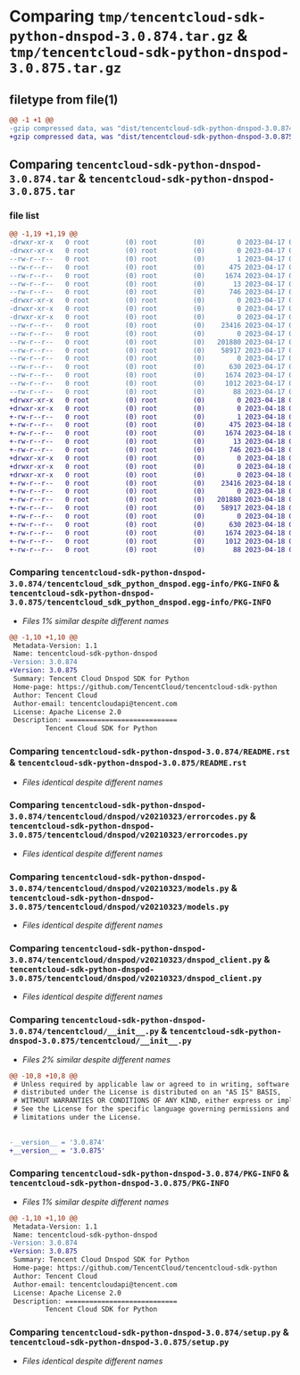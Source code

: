 # Comparing `tmp/tencentcloud-sdk-python-dnspod-3.0.874.tar.gz` & `tmp/tencentcloud-sdk-python-dnspod-3.0.875.tar.gz`

## filetype from file(1)

```diff
@@ -1 +1 @@
-gzip compressed data, was "dist/tencentcloud-sdk-python-dnspod-3.0.874.tar", last modified: Mon Apr 17 00:28:12 2023, max compression
+gzip compressed data, was "dist/tencentcloud-sdk-python-dnspod-3.0.875.tar", last modified: Tue Apr 18 00:34:22 2023, max compression
```

## Comparing `tencentcloud-sdk-python-dnspod-3.0.874.tar` & `tencentcloud-sdk-python-dnspod-3.0.875.tar`

### file list

```diff
@@ -1,19 +1,19 @@
-drwxr-xr-x   0 root         (0) root         (0)        0 2023-04-17 00:28:12.000000 tencentcloud-sdk-python-dnspod-3.0.874/
-drwxr-xr-x   0 root         (0) root         (0)        0 2023-04-17 00:28:12.000000 tencentcloud-sdk-python-dnspod-3.0.874/tencentcloud_sdk_python_dnspod.egg-info/
--rw-r--r--   0 root         (0) root         (0)        1 2023-04-17 00:28:12.000000 tencentcloud-sdk-python-dnspod-3.0.874/tencentcloud_sdk_python_dnspod.egg-info/dependency_links.txt
--rw-r--r--   0 root         (0) root         (0)      475 2023-04-17 00:28:12.000000 tencentcloud-sdk-python-dnspod-3.0.874/tencentcloud_sdk_python_dnspod.egg-info/SOURCES.txt
--rw-r--r--   0 root         (0) root         (0)     1674 2023-04-17 00:28:12.000000 tencentcloud-sdk-python-dnspod-3.0.874/tencentcloud_sdk_python_dnspod.egg-info/PKG-INFO
--rw-r--r--   0 root         (0) root         (0)       13 2023-04-17 00:28:12.000000 tencentcloud-sdk-python-dnspod-3.0.874/tencentcloud_sdk_python_dnspod.egg-info/top_level.txt
--rw-r--r--   0 root         (0) root         (0)      746 2023-04-17 00:28:12.000000 tencentcloud-sdk-python-dnspod-3.0.874/README.rst
-drwxr-xr-x   0 root         (0) root         (0)        0 2023-04-17 00:28:12.000000 tencentcloud-sdk-python-dnspod-3.0.874/tencentcloud/
-drwxr-xr-x   0 root         (0) root         (0)        0 2023-04-17 00:28:12.000000 tencentcloud-sdk-python-dnspod-3.0.874/tencentcloud/dnspod/
-drwxr-xr-x   0 root         (0) root         (0)        0 2023-04-17 00:28:12.000000 tencentcloud-sdk-python-dnspod-3.0.874/tencentcloud/dnspod/v20210323/
--rw-r--r--   0 root         (0) root         (0)    23416 2023-04-17 00:28:12.000000 tencentcloud-sdk-python-dnspod-3.0.874/tencentcloud/dnspod/v20210323/errorcodes.py
--rw-r--r--   0 root         (0) root         (0)        0 2023-04-17 00:28:12.000000 tencentcloud-sdk-python-dnspod-3.0.874/tencentcloud/dnspod/v20210323/__init__.py
--rw-r--r--   0 root         (0) root         (0)   201880 2023-04-17 00:28:12.000000 tencentcloud-sdk-python-dnspod-3.0.874/tencentcloud/dnspod/v20210323/models.py
--rw-r--r--   0 root         (0) root         (0)    58917 2023-04-17 00:28:12.000000 tencentcloud-sdk-python-dnspod-3.0.874/tencentcloud/dnspod/v20210323/dnspod_client.py
--rw-r--r--   0 root         (0) root         (0)        0 2023-04-17 00:28:12.000000 tencentcloud-sdk-python-dnspod-3.0.874/tencentcloud/dnspod/__init__.py
--rw-r--r--   0 root         (0) root         (0)      630 2023-04-17 00:28:12.000000 tencentcloud-sdk-python-dnspod-3.0.874/tencentcloud/__init__.py
--rw-r--r--   0 root         (0) root         (0)     1674 2023-04-17 00:28:12.000000 tencentcloud-sdk-python-dnspod-3.0.874/PKG-INFO
--rw-r--r--   0 root         (0) root         (0)     1012 2023-04-17 00:28:12.000000 tencentcloud-sdk-python-dnspod-3.0.874/setup.py
--rw-r--r--   0 root         (0) root         (0)       88 2023-04-17 00:28:12.000000 tencentcloud-sdk-python-dnspod-3.0.874/setup.cfg
+drwxr-xr-x   0 root         (0) root         (0)        0 2023-04-18 00:34:22.000000 tencentcloud-sdk-python-dnspod-3.0.875/
+drwxr-xr-x   0 root         (0) root         (0)        0 2023-04-18 00:34:22.000000 tencentcloud-sdk-python-dnspod-3.0.875/tencentcloud_sdk_python_dnspod.egg-info/
+-rw-r--r--   0 root         (0) root         (0)        1 2023-04-18 00:34:22.000000 tencentcloud-sdk-python-dnspod-3.0.875/tencentcloud_sdk_python_dnspod.egg-info/dependency_links.txt
+-rw-r--r--   0 root         (0) root         (0)      475 2023-04-18 00:34:22.000000 tencentcloud-sdk-python-dnspod-3.0.875/tencentcloud_sdk_python_dnspod.egg-info/SOURCES.txt
+-rw-r--r--   0 root         (0) root         (0)     1674 2023-04-18 00:34:22.000000 tencentcloud-sdk-python-dnspod-3.0.875/tencentcloud_sdk_python_dnspod.egg-info/PKG-INFO
+-rw-r--r--   0 root         (0) root         (0)       13 2023-04-18 00:34:22.000000 tencentcloud-sdk-python-dnspod-3.0.875/tencentcloud_sdk_python_dnspod.egg-info/top_level.txt
+-rw-r--r--   0 root         (0) root         (0)      746 2023-04-18 00:34:22.000000 tencentcloud-sdk-python-dnspod-3.0.875/README.rst
+drwxr-xr-x   0 root         (0) root         (0)        0 2023-04-18 00:34:22.000000 tencentcloud-sdk-python-dnspod-3.0.875/tencentcloud/
+drwxr-xr-x   0 root         (0) root         (0)        0 2023-04-18 00:34:22.000000 tencentcloud-sdk-python-dnspod-3.0.875/tencentcloud/dnspod/
+drwxr-xr-x   0 root         (0) root         (0)        0 2023-04-18 00:34:22.000000 tencentcloud-sdk-python-dnspod-3.0.875/tencentcloud/dnspod/v20210323/
+-rw-r--r--   0 root         (0) root         (0)    23416 2023-04-18 00:34:22.000000 tencentcloud-sdk-python-dnspod-3.0.875/tencentcloud/dnspod/v20210323/errorcodes.py
+-rw-r--r--   0 root         (0) root         (0)        0 2023-04-18 00:34:22.000000 tencentcloud-sdk-python-dnspod-3.0.875/tencentcloud/dnspod/v20210323/__init__.py
+-rw-r--r--   0 root         (0) root         (0)   201880 2023-04-18 00:34:22.000000 tencentcloud-sdk-python-dnspod-3.0.875/tencentcloud/dnspod/v20210323/models.py
+-rw-r--r--   0 root         (0) root         (0)    58917 2023-04-18 00:34:22.000000 tencentcloud-sdk-python-dnspod-3.0.875/tencentcloud/dnspod/v20210323/dnspod_client.py
+-rw-r--r--   0 root         (0) root         (0)        0 2023-04-18 00:34:22.000000 tencentcloud-sdk-python-dnspod-3.0.875/tencentcloud/dnspod/__init__.py
+-rw-r--r--   0 root         (0) root         (0)      630 2023-04-18 00:34:22.000000 tencentcloud-sdk-python-dnspod-3.0.875/tencentcloud/__init__.py
+-rw-r--r--   0 root         (0) root         (0)     1674 2023-04-18 00:34:22.000000 tencentcloud-sdk-python-dnspod-3.0.875/PKG-INFO
+-rw-r--r--   0 root         (0) root         (0)     1012 2023-04-18 00:34:22.000000 tencentcloud-sdk-python-dnspod-3.0.875/setup.py
+-rw-r--r--   0 root         (0) root         (0)       88 2023-04-18 00:34:22.000000 tencentcloud-sdk-python-dnspod-3.0.875/setup.cfg
```

### Comparing `tencentcloud-sdk-python-dnspod-3.0.874/tencentcloud_sdk_python_dnspod.egg-info/PKG-INFO` & `tencentcloud-sdk-python-dnspod-3.0.875/tencentcloud_sdk_python_dnspod.egg-info/PKG-INFO`

 * *Files 1% similar despite different names*

```diff
@@ -1,10 +1,10 @@
 Metadata-Version: 1.1
 Name: tencentcloud-sdk-python-dnspod
-Version: 3.0.874
+Version: 3.0.875
 Summary: Tencent Cloud Dnspod SDK for Python
 Home-page: https://github.com/TencentCloud/tencentcloud-sdk-python
 Author: Tencent Cloud
 Author-email: tencentcloudapi@tencent.com
 License: Apache License 2.0
 Description: ============================
         Tencent Cloud SDK for Python
```

### Comparing `tencentcloud-sdk-python-dnspod-3.0.874/README.rst` & `tencentcloud-sdk-python-dnspod-3.0.875/README.rst`

 * *Files identical despite different names*

### Comparing `tencentcloud-sdk-python-dnspod-3.0.874/tencentcloud/dnspod/v20210323/errorcodes.py` & `tencentcloud-sdk-python-dnspod-3.0.875/tencentcloud/dnspod/v20210323/errorcodes.py`

 * *Files identical despite different names*

### Comparing `tencentcloud-sdk-python-dnspod-3.0.874/tencentcloud/dnspod/v20210323/models.py` & `tencentcloud-sdk-python-dnspod-3.0.875/tencentcloud/dnspod/v20210323/models.py`

 * *Files identical despite different names*

### Comparing `tencentcloud-sdk-python-dnspod-3.0.874/tencentcloud/dnspod/v20210323/dnspod_client.py` & `tencentcloud-sdk-python-dnspod-3.0.875/tencentcloud/dnspod/v20210323/dnspod_client.py`

 * *Files identical despite different names*

### Comparing `tencentcloud-sdk-python-dnspod-3.0.874/tencentcloud/__init__.py` & `tencentcloud-sdk-python-dnspod-3.0.875/tencentcloud/__init__.py`

 * *Files 2% similar despite different names*

```diff
@@ -10,8 +10,8 @@
 # Unless required by applicable law or agreed to in writing, software
 # distributed under the License is distributed on an "AS IS" BASIS,
 # WITHOUT WARRANTIES OR CONDITIONS OF ANY KIND, either express or implied.
 # See the License for the specific language governing permissions and
 # limitations under the License.
 
 
-__version__ = '3.0.874'
+__version__ = '3.0.875'
```

### Comparing `tencentcloud-sdk-python-dnspod-3.0.874/PKG-INFO` & `tencentcloud-sdk-python-dnspod-3.0.875/PKG-INFO`

 * *Files 1% similar despite different names*

```diff
@@ -1,10 +1,10 @@
 Metadata-Version: 1.1
 Name: tencentcloud-sdk-python-dnspod
-Version: 3.0.874
+Version: 3.0.875
 Summary: Tencent Cloud Dnspod SDK for Python
 Home-page: https://github.com/TencentCloud/tencentcloud-sdk-python
 Author: Tencent Cloud
 Author-email: tencentcloudapi@tencent.com
 License: Apache License 2.0
 Description: ============================
         Tencent Cloud SDK for Python
```

### Comparing `tencentcloud-sdk-python-dnspod-3.0.874/setup.py` & `tencentcloud-sdk-python-dnspod-3.0.875/setup.py`

 * *Files identical despite different names*

